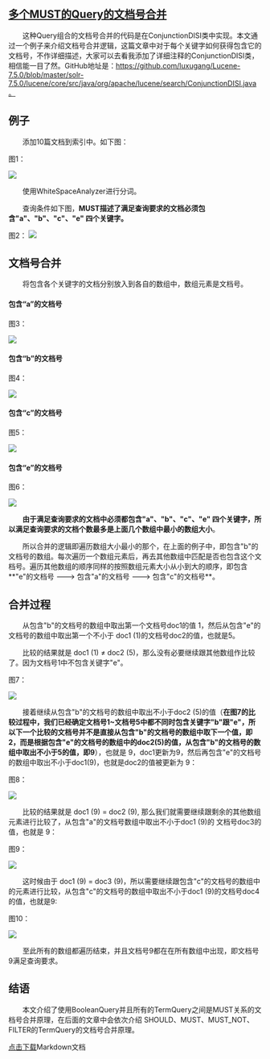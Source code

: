 ## [多个MUST的Query的文档号合并](https://www.amazingkoala.com.cn/Lucene/Search/)
&emsp;&emsp;这种Query组合的文档号合并的代码是在ConjunctionDISI类中实现。本文通过一个例子来介绍文档号合并逻辑，这篇文章中对于每个关键字如何获得包含它的文档号，不作详细描述，大家可以去看我添加了详细注释的ConjunctionDISI类，相信能一目了然。GitHub地址是：https://github.com/luxugang/Lucene-7.5.0/blob/master/solr-7.5.0/lucene/core/src/java/org/apache/lucene/search/ConjunctionDISI.java。

## 例子

&emsp;&emsp;添加10篇文档到索引中。如下图：

图1：

<img src="http://www.amazingkoala.com.cn/uploads/lucene/Search/多个MUST文档号合并/1.png">

&emsp;&emsp;使用WhiteSpaceAnalyzer进行分词。

&emsp;&emsp;查询条件如下图，**MUST描述了满足查询要求的文档必须包含"a"、"b"、"c"、"e" 四个关键字。**

图2：
<img src="http://www.amazingkoala.com.cn/uploads/lucene/Search/多个MUST文档号合并/2.png">

## 文档号合并

&emsp;&emsp;将包含各个关键字的文档分别放入到各自的数组中，数组元素是文档号。

#### 包含“a”的文档号

图3：

<img src="http://www.amazingkoala.com.cn/uploads/lucene/Search/多个MUST文档号合并/3.png">

#### 包含“b”的文档号

图4：

<img src="http://www.amazingkoala.com.cn/uploads/lucene/Search/多个MUST文档号合并/4.png">

#### 包含“c”的文档号

图5：

<img src="http://www.amazingkoala.com.cn/uploads/lucene/Search/多个MUST文档号合并/5.png">

#### 包含“e”的文档号

图6：

<img src="http://www.amazingkoala.com.cn/uploads/lucene/Search/多个MUST文档号合并/6.png">

&emsp;&emsp;**由于满足查询要求的文档中必须都包含"a"、"b"、"c"、"e" 四个关键字，所以满足查询要求的文档个数最多是上面几个数组中最小的数组大小**。

&emsp;&emsp;所以合并的逻辑即遍历数组大小最小的那个，在上面的例子中，即包含"b"的文档号的数组。每次遍历一个数组元素后，再去其他数组中匹配是否也包含这个文档号。遍历其他数组的顺序同样的按照数组元素大小从小到大的顺序，即包含**"e"的文档号 ---> 包含"a"的文档号 ---> 包含"c"的文档号**。

## 合并过程

&emsp;&emsp;从包含"b"的文档号的数组中取出第一个文档号doc1的值 1，然后从包含"e"的文档号的数组中取出第一个不小于 doc1 (1)的文档号doc2的值，也就是5。

&emsp;&emsp;比较的结果就是 doc1 (1) ≠ doc2 (5)，那么没有必要继续跟其他数组作比较了。因为文档号1中不包含关键字"e"。

图7：

<img src="http://www.amazingkoala.com.cn/uploads/lucene/Search/多个MUST文档号合并/7.png">

&emsp;&emsp;接着继续从包含"b"的文档号的数组中取出不小于doc2 (5)的值（**在图7的比较过程中，我们已经确定文档号1~文档号5中都不同时包含关键字"b"跟"e"，所以下一个比较的文档号并不是直接从包含"b"的文档号的数组中取下一个值，即2，而是根据包含"e"的文档号的数组中的doc2(5)的值，从包含"b"的文档号的数组中取出不小于5的值，即9**），也就是 9，doc1更新为9，然后再包含"e"的文档号的数组中取出不小于doc1(9)，也就是doc2的值被更新为 9：

图8：

<img src="http://www.amazingkoala.com.cn/uploads/lucene/Search/多个MUST文档号合并/8.png">

&emsp;&emsp;比较的结果就是 doc1 (9) = doc2 (9), 那么我们就需要继续跟剩余的其他数组元素进行比较了，从包含"a"的文档号数组中取出不小于doc1 (9)的 文档号doc3的值，也就是 9：

图9：

<img src="http://www.amazingkoala.com.cn/uploads/lucene/Search/多个MUST文档号合并/9.png">

&emsp;&emsp;这时候由于 doc1 (9) = doc3 (9)，所以需要继续跟包含"c"的文档号的数组中的元素进行比较，从包含"c"的文档号的数组中取出不小于doc1 (9)的文档号doc4的值，也就是9:

图10：

<img src="http://www.amazingkoala.com.cn/uploads/lucene/Search/多个MUST文档号合并/10.png">

&emsp;&emsp;至此所有的数组都遍历结束，并且文档号9都在在所有数组中出现，即文档号9满足查询要求。

## 结语
&emsp;&emsp;本文介绍了使用BooleanQuery并且所有的TermQuery之间是MUST关系的文档号合并原理，在后面的文章中会依次介绍 SHOULD、MUST、MUST_NOT、FILTER的TermQuery的文档号合并原理。

[点击下载](http://www.amazingkoala.com.cn/attachment/Lucene/Search/%E5%A4%9A%E4%B8%AAMUST%E6%96%87%E6%A1%A3%E5%8F%B7%E5%90%88%E5%B9%B6/%E5%A4%9A%E4%B8%AAMUST%E6%96%87%E6%A1%A3%E5%8F%B7%E5%90%88%E5%B9%B6.zip)Markdown文档